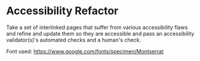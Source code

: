 # Accessibility Refactor

Take a set of interlinked pages that suffer from various accessibility
flaws and refine and update them so they are accessible and pass an accessibility
validator(s)'s automated checks and a human's check.

Font used: https://www.google.com/fonts/specimen/Montserrat
